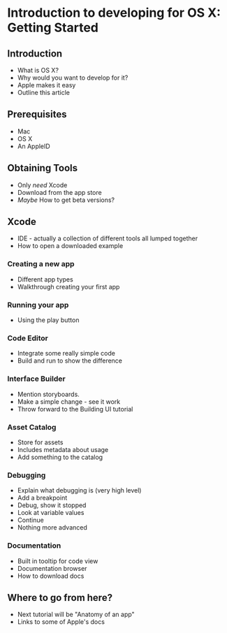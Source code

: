 # Introduction to developing for OS X: Getting Started

## Introduction
- What is OS X?
- Why would you want to develop for it?
- Apple makes it easy
- Outline this article

## Prerequisites
- Mac
- OS X
- An AppleID

## Obtaining Tools
- Only _need_ Xcode
- Download from the app store
- _Maybe_ How to get beta versions?

## Xcode

- IDE - actually a collection of different tools all lumped together
- How to open a downloaded example

### Creating a new app

- Different app types
- Walkthrough creating your first app

### Running your app

- Using the play button

### Code Editor

- Integrate some really simple code
- Build and run to show the difference

### Interface Builder

- Mention storyboards.
- Make a simple change - see it work
- Throw forward to the Building UI tutorial

### Asset Catalog

- Store for assets
- Includes metadata about usage
- Add something to the catalog

### Debugging

- Explain what debugging is (very high level)
- Add a breakpoint
- Debug, show it stopped
- Look at variable values
- Continue
- Nothing more advanced

### Documentation

- Built in tooltip for code view
- Documentation browser
- How to download docs

## Where to go from here?
- Next tutorial will be "Anatomy of an app"
- Links to some of Apple's docs
